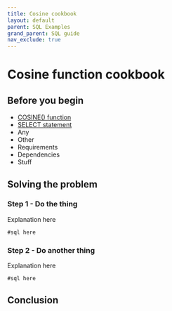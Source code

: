 ```yaml
---
title: Cosine cookbook
layout: default
parent: SQL Examples
grand_parent: SQL guide
nav_exclude: true
---
```


# Cosine function cookbook <!--working title-->

<!--Note that I think this is along the lines of a step-by-step procedure-->
<!--And luckily there's help for writing them in /help-on-help/writing-help/writing-procedures-->

<!-- General summary of the problem this cookbook will address and resolve -->
<!-- This may be a problem description that gives context for the procedural steps that follow-->

## Before you begin

* [COSINE() function](/docs/sql-guide/functions/function-cosine-distance)
* [SELECT statement](/docs/sql-guide/statements/statement-select)
* Any
* Other
* Requirements
* Dependencies
* Stuff

## Solving the problem <!--placeholder title-->

<!--Give a brief introduction for the series of steps here-->

### Step 1 - Do the thing

<!--Give a brief summary of what's going on in each step unless you're being Captain Obvious and just explaining something that a concussed bee would understand-->

Explanation here

```sql
#sql here
```

### Step 2 - Do another thing

Explanation here

```sql
#sql here
```

## Conclusion <!--placeholder title-->

<!--Write a conclusion that addresses the issue by drawing from the solution steps-->
<!--Easier said than done-->
